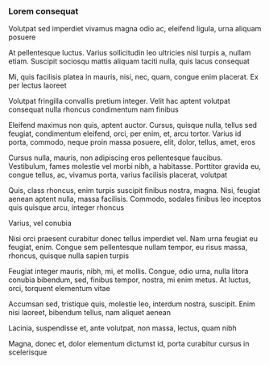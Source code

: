 ### Lorem consequat

Volutpat sed imperdiet vivamus magna odio ac, eleifend ligula, urna aliquam posuere

At pellentesque luctus. Varius sollicitudin leo ultricies nisl turpis a, nullam etiam. Suscipit sociosqu mattis aliquam taciti nulla, quis lacus consequat

Mi, quis facilisis platea in mauris, nisi, nec, quam, congue enim placerat. Ex per lectus laoreet

Volutpat fringilla convallis pretium integer. Velit hac aptent volutpat consequat nulla rhoncus condimentum nam finibus

Eleifend maximus non quis, aptent auctor. Cursus, quisque nulla, tellus sed feugiat, condimentum eleifend, orci, per enim, et, arcu tortor. Varius id porta, commodo, neque proin massa posuere, elit, dolor, tellus, amet, eros

Cursus nulla, mauris, non adipiscing eros pellentesque faucibus. Vestibulum, fames molestie vel morbi nibh, a habitasse. Porttitor gravida eu, congue tellus, ac, vivamus porta, varius facilisis placerat, volutpat

Quis, class rhoncus, enim turpis suscipit finibus nostra, magna. Nisi, feugiat aenean aptent nulla, massa facilisis. Commodo, sodales finibus leo inceptos quis quisque arcu, integer rhoncus

Varius, vel conubia

Nisi orci praesent curabitur donec tellus imperdiet vel. Nam urna feugiat eu feugiat, enim. Congue sem pellentesque nullam tempor, eu risus massa, rhoncus, quisque nulla sapien turpis

Feugiat integer mauris, nibh, mi, et mollis. Congue, odio urna, nulla litora conubia bibendum, sed, finibus tempor, nostra, mi enim metus. At luctus, orci, torquent elementum vitae

Accumsan sed, tristique quis, molestie leo, interdum nostra, suscipit. Enim nisi laoreet, bibendum tellus, nam aliquet aenean

Lacinia, suspendisse et, ante volutpat, non massa, lectus, quam nibh

Magna, donec et, dolor elementum dictumst id, porta curabitur cursus in scelerisque


